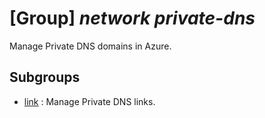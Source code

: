 # [Group] _network private-dns_

Manage Private DNS domains in Azure.

## Subgroups

- [link](/Commands/network/private-dns/link/readme.md)
: Manage Private DNS links.

